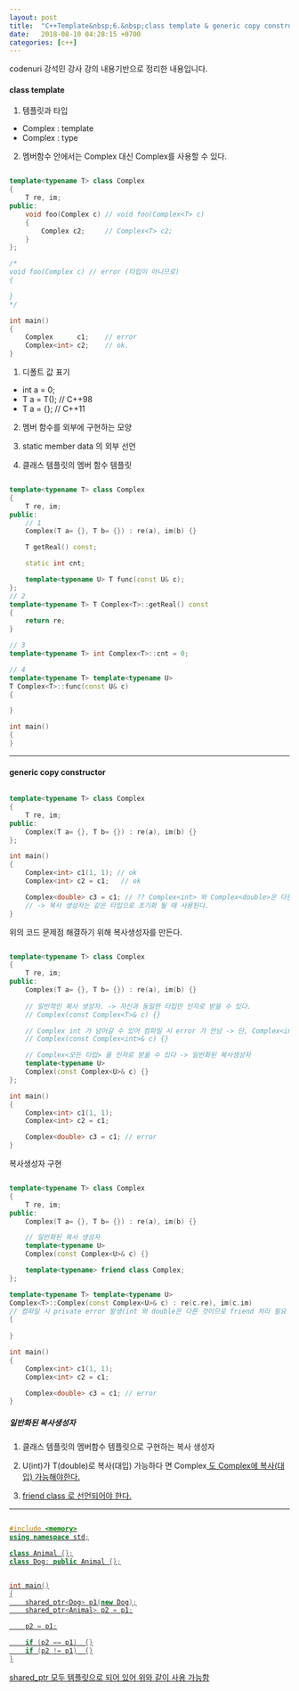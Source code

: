 ```yaml
---
layout: post
title:  "C++Template&nbsp;6.&nbsp;class template & generic copy constructor"
date:   2018-08-10 04:28:15 +0700
categories: [c++]
---
```


codenuri 강석민 강사 강의 내용기반으로 정리한 내용입니다.

#### class template

1. 템플릿과 타입
 - Complex : template
 - Complex<T> : type

2. 멤버함수 안에서는 Complex<T> 대신 Complex를 사용할 수 있다.

```cpp

template<typename T> class Complex
{
    T re, im;
public:
    void foo(Complex c) // void foo(Complex<T> c)
    {
        Complex c2;     // Complex<T> c2;
    }
};

/*
void foo(Complex c) // error (타입이 아니므로)
{

}
*/

int main()
{
    Complex      c1;    // error
    Complex<int> c2;    // ok.
}

```

1. 디폴트 값 표기
 - int a = 0;
 - T a = T(); // C++98
 - T a = {};  // C++11

2. 멤버 함수를 외부에 구현하는 모양

3. static member data 의 외부 선언

4. 클래스 템플릿의 멤버 함수 템플릿

```cpp

template<typename T> class Complex
{
    T re, im;
public:
    // 1
    Complex(T a= {}, T b= {}) : re(a), im(b) {}

    T getReal() const;

    static int cnt;

    template<typename U> T func(const U& c);
};
// 2
template<typename T> T Complex<T>::getReal() const
{
    return re;
}

// 3
template<typename T> int Complex<T>::cnt = 0;

// 4
template<typename T> template<typename U>
T Complex<T>::func(const U& c)
{

}

int main()
{
}

```

---

#### generic copy constructor

```cpp

template<typename T> class Complex
{
    T re, im;
public:
    Complex(T a= {}, T b= {}) : re(a), im(b) {}
};

int main()
{
    Complex<int> c1(1, 1); // ok
    Complex<int> c2 = c1;   // ok

    Complex<double> c3 = c1; // ?? Complex<int> 와 Complex<double>은 다른 타입
    // -> 복사 생성자는 같은 타입으로 초기화 될 때 사용된다.
}

```

위의 코드 문제점 해결하기 위해 복사생성자를 만든다.

```cpp

template<typename T> class Complex
{
    T re, im;
public:
    Complex(T a= {}, T b= {}) : re(a), im(b) {}
    
    // 일반적인 복사 생성자. -> 자신과 동일한 타입만 인자로 받을 수 있다.
    // Complex(const Complex<T>& c) {}

	// Complex int 가 넘어갈 수 있어 컴파일 시 error 가 안남 -> 단, Complex<int> 만 인자로 받을 수 있다.
    // Complex(const Complex<int>& c) {}

	// Complex<모든 타입> 을 인자로 받을 수 있다 -> 일반화된 복사생성자
	template<typename U>
	Complex(const Complex<U>& c) {}
};

int main()
{
    Complex<int> c1(1, 1);
    Complex<int> c2 = c1;

    Complex<double> c3 = c1; // error
}

```

복사생성자 구현

```cpp

template<typename T> class Complex
{
    T re, im;
public:
    Complex(T a= {}, T b= {}) : re(a), im(b) {}

	// 일반화된 복사 생성자
	template<typename U>
	Complex(const Complex<U>& c) {}

	template<typename> friend class Complex;
};

template<typename T> template<typename U>
Complex<T>::Complex(const Complex<U>& c) : re(c.re), im(c.im)
// 컴파일 시 private error 발생(int 와 double은 다른 것이므로 friend 처리 필요
{
	
}

int main()
{
    Complex<int> c1(1, 1);
    Complex<int> c2 = c1;

    Complex<double> c3 = c1; // error
}

```

##### 일반화된 복사생성자

1. 클래스 템플릿의 멤버함수 템플릿으로 구현하는 복사 생성자

2. U(int)가 T(double)로 복사(대입) 가능하다 면 Complex<U> 도 Complex<T>에 복사(대입) 가능해야한다.

3. friend class 로 선언되어야 한다.

---

```cpp

#include <memory>
using namespace std;

class Animal {};
class Dog: public Animal {};


int main()
{
    shared_ptr<Dog> p1(new Dog);
	shared_ptr<Animal> p2 = p1;

	p2 = p1;

	if (p2 == p1)  {}
	if (p2 != p1)  {}
}

```

shared_ptr 모두 템플릿으로 되어 있어 위와 같이 사용 가능함

